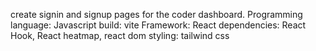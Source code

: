 create signin and signup pages for the coder
dashboard.
Programming language: Javascript
build: vite
Framework: React
dependencies: React Hook, React heatmap, react dom
styling: tailwind css

